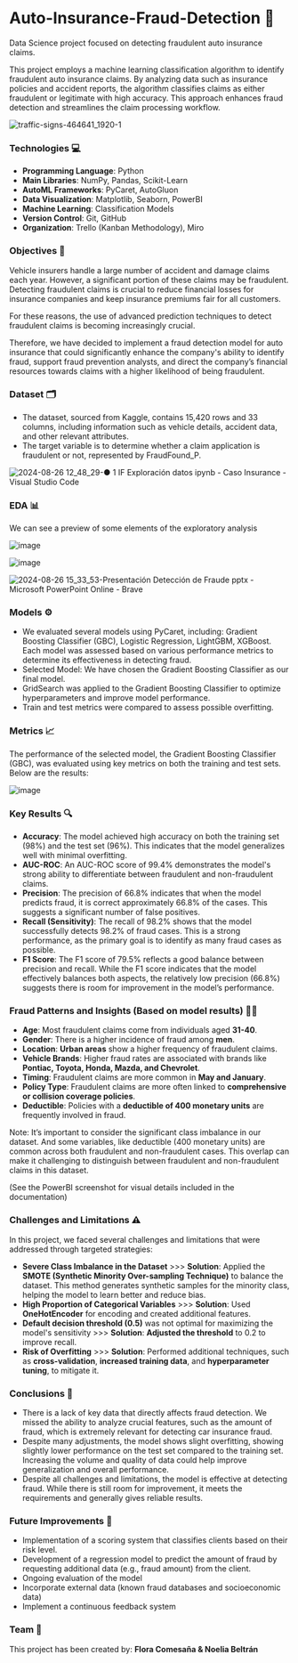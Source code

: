 # Auto-Insurance-Fraud-Detection 🚗
Data Science project focused on detecting fraudulent auto insurance claims.

This project employs a machine learning classification algorithm to identify fraudulent auto insurance claims. By analyzing data such as insurance policies and accident reports, the algorithm classifies claims as either fraudulent or legitimate with high accuracy. This approach enhances fraud detection and streamlines the claim processing workflow.

![traffic-signs-464641_1920-1](https://github.com/user-attachments/assets/2fcf7e1c-91a7-4661-97bf-344796aad03b)


### Technologies 💻 
- **Programming Language**: Python
- **Main Libraries**: NumPy, Pandas, Scikit-Learn
- **AutoML Frameworks**: PyCaret, AutoGluon 
- **Data Visualization**: Matplotlib, Seaborn, PowerBI
- **Machine Learning**: Classification Models
- **Version Control**: Git, GitHub
- **Organization**: Trello (Kanban Methodology), Miro

### Objectives 🎯
Vehicle insurers handle a large number of accident and damage claims each year. However, a significant portion of these claims may be fraudulent. Detecting fraudulent claims is crucial to reduce financial losses for insurance companies and keep insurance premiums fair for all customers.

For these reasons, the use of advanced prediction techniques to detect fraudulent claims is becoming increasingly crucial.

Therefore, we have decided to implement a fraud detection model for auto insurance that could significantly enhance the company's ability to identify fraud, support fraud prevention analysts, and direct the company’s financial resources towards claims with a higher likelihood of being fraudulent.

### Dataset 🗂️
- The dataset, sourced from Kaggle, contains 15,420 rows and 33 columns, including information such as vehicle details, accident data, and other relevant attributes.
- The target variable is to determine whether a claim application is fraudulent or not, represented by FraudFound_P.
  
![2024-08-26 12_48_29-● 1 IF Exploración datos ipynb - Caso Insurance - Visual Studio Code](https://github.com/user-attachments/assets/22b6ff3e-3f5f-4dd7-83f5-8fdf4890f96c)

### EDA 📊
We can see a preview of some elements of the exploratory analysis


![image](https://github.com/user-attachments/assets/f5423ef5-77ff-43a5-9375-789b13eec6cf)

![image](https://github.com/user-attachments/assets/bef58645-fa71-42f7-8d71-c2368c96cb37)

![2024-08-26 15_33_53-Presentación Detección de Fraude pptx - Microsoft PowerPoint Online - Brave](https://github.com/user-attachments/assets/30905f66-683b-4c62-9500-d35e95dbe36a)



### Models ⚙️
- We evaluated several models using PyCaret, including: Gradient Boosting Classifier (GBC), Logistic Regression, LightGBM, XGBoost. Each model was assessed based on various performance metrics to determine its effectiveness in detecting fraud.
- Selected Model: We have chosen the Gradient Boosting Classifier as our final model. 
- GridSearch was applied to the Gradient Boosting Classifier to optimize hyperparameters and improve model performance.
- Train and test metrics were compared to assess possible overfitting.

### Metrics 📈
The performance of the selected model, the Gradient Boosting Classifier (GBC), was evaluated using key metrics on both the training and test sets. Below are the results:

![image](https://github.com/user-attachments/assets/58bc5290-24dd-4ba1-a6e3-b001a844fba1)

### Key Results 🔍
- **Accuracy**: The model achieved high accuracy on both the training set (98%) and the test set (96%). This indicates that the model generalizes well with minimal overfitting.
- **AUC-ROC**: An AUC-ROC score of 99.4% demonstrates the model's strong ability to differentiate between fraudulent and non-fraudulent claims.
- **Precision**: The precision of 66.8% indicates that when the model predicts fraud, it is correct approximately 66.8% of the cases. This suggests a significant number of false positives.
- **Recall (Sensitivity)**: The recall of 98.2% shows that the model successfully detects 98.2% of fraud cases. This is a strong performance, as the primary goal is to identify as many fraud cases as possible.
- **F1 Score**: The F1 score of 79.5% reflects a good balance between precision and recall. While the F1 score indicates that the model effectively balances both aspects, the relatively low precision (66.8%) suggests there is room for improvement in the model’s performance.

### Fraud Patterns and Insights (Based on model results) 🕵️‍♂️
- **Age**: Most fraudulent claims come from individuals aged **31-40**.
- **Gender**: There is a higher incidence of fraud among **men**.
- **Location**: **Urban areas** show a higher frequency of fraudulent claims.
- **Vehicle Brands**: Higher fraud rates are associated with brands like **Pontiac, Toyota, Honda, Mazda, and Chevrolet**.
- **Timing**: Fraudulent claims are more common in **May and January**.
- **Policy Type**: Fraudulent claims are more often linked to **comprehensive or collision coverage policies**.
- **Deductible**: Policies with a **deductible of 400 monetary units** are frequently involved in fraud.

Note: It’s important to consider the significant class imbalance in our dataset. And some variables, like deductible (400 monetary units) are common across both fraudulent and non-fraudulent cases. This overlap can make it challenging to distinguish between fraudulent and non-fraudulent claims in this dataset.
  
(See the PowerBI screenshot for visual details included in the documentation)

### Challenges and Limitations ⚠️
In this project, we faced several challenges and limitations that were addressed through targeted strategies:

- **Severe Class Imbalance in the Dataset** >>> **Solution**: Applied the **SMOTE (Synthetic Minority Over-sampling Technique)** to balance the dataset. This method generates synthetic samples for the minority class, helping the model to learn better and reduce bias.
- **High Proportion of Categorical Variables** >>> **Solution**: Used **OneHotEncoder** for encoding and created additional features.
- **Default decision threshold (0.5)** was not optimal for maximizing the model's sensitivity >>> **Solution**: **Adjusted the threshold** to 0.2 to improve recall.
- **Risk of Overfitting** >>> **Solution**: Performed additional techniques, such as **cross-validation**, **increased training data**, and **hyperparameter tuning**, to mitigate it.

### Conclusions 📝
- There is a lack of key data that directly affects fraud detection. We missed the ability to analyze crucial features, such as the amount of fraud, which is extremely relevant for detecting car insurance fraud.
- Despite many adjustments, the model shows slight overfitting, showing slightly lower performance on the test set compared to the training set. Increasing the volume and quality of data could help improve generalization and overall performance.
- Despite all challenges and limitations, the model is effective at detecting fraud. While there is still room for improvement, it meets the requirements and generally gives reliable results.
  
### Future Improvements 🔧
- Implementation of a scoring system that classifies clients based on their risk level.
- Development of a regression model to predict the amount of fraud by requesting additional data (e.g., fraud amount) from the client.
- Ongoing evaluation of the model
- Incorporate external data (known fraud databases and socioeconomic data)
- Implement a continuous feedback system
  
### Team 👥
This project has been created by: **Flora Comesaña & Noelia Beltrán**
